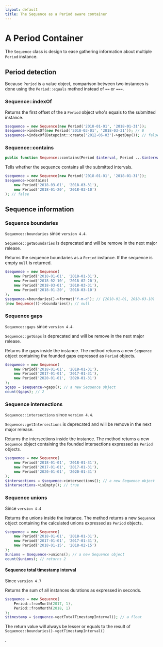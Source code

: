 ```yaml
---
layout: default
title: The Sequence as a Period aware container
---
```


# A Period Container

The `Sequence` class is design to ease gathering information about multiple `Period` instance.

## Period detection

Because `Period` is a value object, comparison between two instances is done using the `Period::equals` method instead of `==` or `===`.

### Sequence::indexOf

Returns the first offset of the a `Period` object who's equals to the submitted instance.

~~~php
$sequence = new Sequence(new Period('2018-01-01', '2018-01-31'));
$sequence->indexOf(new Period('2018-03-01', '2018-03-31')); // 0
$sequence->indexOf(Datepoint::create('2012-06-03')->getDay()); // false
~~~

### Sequence::contains

~~~php
public function Sequence::contains(Period $interval, Period ...$intervals);
~~~

Tells whether the sequence contains all the submitted intervals.

~~~php
$sequence = new Sequence(new Period('2018-01-01', '2018-01-31'));
$sequence->contains(
    new Period('2018-03-01', '2018-03-31'),
    new Period('2018-01-20', '2018-03-10')
); // false
~~~

## Sequence information

### Sequence boundaries

<p class="message-info"><code>Sequence::boundaries</code> since <code>version 4.4</code>.</p>
<p class="message-warning"><code>Sequence::getBoundaries</code> is deprecated and will be remove in the next major release.</p>

Returns the sequence boundaries as a `Period` instance. If the sequence is empty `null` is returned.

~~~php
$sequence = new Sequence(
    new Period('2018-01-01', '2018-01-31'),
    new Period('2018-02-10', '2018-02-20'),
    new Period('2018-03-01', '2018-03-31'),
    new Period('2018-01-20', '2018-03-10')
);
$sequence->boundaries()->format('Y-m-d'); // [2018-01-01, 2018-03-10)
(new Sequence())->boundaries(); // null
~~~

### Sequence gaps

<p class="message-info"><code>Sequence::gaps</code> since <code>version 4.4</code>.</p>
<p class="message-warning"><code>Sequence::getGaps</code> is deprecated and will be remove in the next major release.</p>

Returns the gaps inside the instance. The method returns a new `Sequence` object containing the founded
gaps expressed as `Period` objects.

~~~php
$sequence = new Sequence(
    new Period('2018-01-01', '2018-01-31'),
    new Period('2017-01-01', '2017-01-31'),
    new Period('2020-01-01', '2020-01-31')
);
$gaps = $sequence->gaps(); // a new Sequence object
count($gaps); // 2
~~~

### Sequence intersections

<p class="message-info"><code>Sequence::intersections</code> since <code>version 4.4</code>.</p>
<p class="message-warning"><code>Sequence::getIntersections</code> is deprecated and will be remove in the next major release.</p>

Returns the intersections inside the instance. The method returns a new `Sequence` object containing the founded
intersections expressed as `Period` objects.

~~~php
$sequence = new Sequence(
    new Period('2018-01-01', '2018-01-31'),
    new Period('2017-01-01', '2017-01-31'),
    new Period('2020-01-01', '2020-01-31')
);
$intersections = $sequence->intersections(); // a new Sequence object
$intersections->isEmpty(); // true
~~~

### Sequence unions

<p class="message-info">Since <code>version 4.4</code></p>

Returns the unions inside the instance. The method returns a new `Sequence` object containing the calculated unions expressed as `Period` objects.

~~~php
$sequence = new Sequence(
    new Period('2018-01-01', '2018-01-31'),
    new Period('2017-01-01', '2017-01-31'),
    new Period('2018-01-15', '2018-02-15')
);
$unions = $sequence->unions(); // a new Sequence object
count($unions); // returns 2
~~~

#### Sequence total timestamp interval

<p class="message-info">Since <code>version 4.7</code></p>

Returns the sum of all instances durations as expressed in seconds.

~~~php
$sequence = new Sequence(
    Period::fromMonth(2017, 1),
    Period::fromMonth(2018, 1)
);
$timestamp = $sequence->getTotalTimestampInterval(); // a float
~~~

<p class="message-notice">The return value will always be lesser or equals to the result of <code>Sequence::boundaries()->getTimestampInterval()</code></p>
.